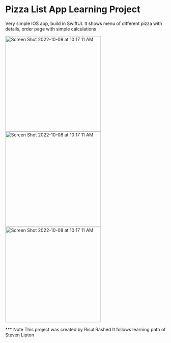 # Pizza List App Learning Project
Very simple IOS app, build in SwiftUI. It shows menu of different pizza with details, order page with simple calculations

<img width="300" alt="Screen Shot 2022-10-08 at 10 17 11 AM" src="https://user-images.githubusercontent.com/108306204/194733692-5c150675-1159-44e0-8ad8-11c45fb0baa9.gif">

<img width="300" alt="Screen Shot 2022-10-08 at 10 17 11 AM" src="https://user-images.githubusercontent.com/108306204/194733712-96073770-72e4-42e0-8140-29f6a0042828.gif">

<img width="300" alt="Screen Shot 2022-10-08 at 10 17 11 AM" src="https://user-images.githubusercontent.com/108306204/194733713-88b8378d-6b21-44c6-8e34-6a910455db20.gif">


*** Note
This project was created by Risul Rashed
It follows learning path of Steven Lipton
